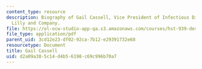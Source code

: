 ```yaml
---
content_type: resource
description: Biography of Gail Cassell, Vice President of Infectious Diseases, Eli
  Lilly and Company.
file: https://ol-ocw-studio-app-qa.s3.amazonaws.com/courses/hst-939-designing-and-sustaining-technology-innovation-for-global-health-practice-spring-2008/d2a09a385c14d4b56198c69c996b70a7_gail_bio.pdf
file_type: application/pdf
parent_uid: 3cd12e23-df02-92ca-7b12-e29391732e68
resourcetype: Document
title: Gail Cassell
uid: d2a09a38-5c14-d4b5-6198-c69c996b70a7
---
```

